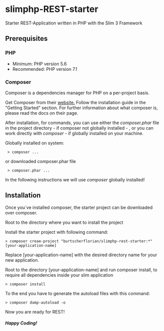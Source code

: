 # slimphp-REST-starter
Starter REST-Application written in PHP with the Slim 3 Framework

## Prerequisites
### PHP
- Minimum: PHP version 5.6
- Recommended: PHP version 7.1

### Composer
Composer is a dependencies manager for PHP on a per-project basis. 

Get Composer from their <a href="https://getcomposer.org/">website.</a> 
Follow the installation guide in the "Getting Started" section. For further information about 
what composer is, please read the docs on their page. 

After installation, for commands, you can use either the <i>composer.phar</i> file in the project directory - if composer not globally installed - , or you
can work directly with <i>composer</i> - if globally installed on your machine. 

Globally installed on system:
```
 > composer ... 
```
or downloaded composer.phar file
```
 > composer.phar ...
```

In the following instructions we will use <i>composer</i> globally installed!

## Installation
Once you`ve installed composer, the starter project can be downloaded over composer.


Root to the directory where you want to install the project

Install the starter project with following command:
   ```
   > composer creae-project "burtscherflorian/slimphp-rest-starter:*" [your-application-name]
   ```
   Replace [your-application-name] with the desired directory name for your new application.

Root to the directory [your-application-name] and run composer install, to require all dependencies inside your slim application
```
> composer install
``` 

To the end you have to generate the autoload files with this command:
```
> composer dump-autoload -o
```

Now you are ready for REST!
##### Happy Coding!